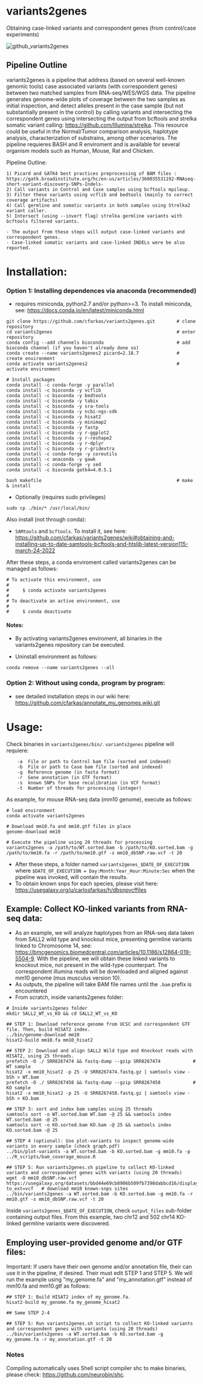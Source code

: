 # variants2genes
Obtaining case-linked variants and correspondent genes (from control/case experiments)

![github_variants2genes](https://user-images.githubusercontent.com/7016350/77459123-d7d06d80-6dc4-11ea-8d21-54a6e7ca9c4b.png)

## Pipeline Outline

variants2genes is a pipeline that address (based on several well-known genomic tools) case associated variants (with correspondent genes) 
between two matched samples from RNA-seq/WES/WGS data. The pipeline generates genome-wide plots of coverage between the two samples as initial inspection, and detect alleles present in the case sample (but not substantially present in the control) by calling variants and intersecting the correspondent genes using intersecting the output from bcftools and strelka somatic variant calling: https://github.com/Illumina/strelka. This resource could be useful in the Normal/Tumor comparison analysis, haplotype analysis, characterization of substrains, among other scenarios.
The pipeline requieres BASH and R enviroment and is available for several organism models such as Human, Mouse, Rat and Chicken.

Pipeline Outline:

```
1) Picard and GATK4 best practices preprocessing of BAM files : https://gatk.broadinstitute.org/hc/en-us/articles/360035531192-RNAseq-short-variant-discovery-SNPs-Indels-
2) Call variants in Control and Case samples using bcftools mpileup.
3) Filter these variants using vcflib and bedtools (mainly to correct coverage artifacts)
4) Call germline and somatic variants in both samples using Strelka2 variant caller.
5) Intersect (using --invert flag) strelka germline variants with bcftools filtered variants. 

- The output from these steps will output case-linked variants and correspondent genes. 
- Case-linked somatic variants and case-linked INDELs were be also reported.
```

# Installation:

### Option 1: Installing dependences via anaconda (recommended)
- requires miniconda, python2.7 and/or python>=3. To install miniconda, see: https://docs.conda.io/en/latest/miniconda.html
```
git clone https://github.com/cfarkas/variants2genes.git        # clone repository
cd variants2genes                                              # enter repository
conda config --add channels bioconda                           # add bioconda channel (if you haven't already done so)
conda create --name variants2genes2 picard=2.18.7              # create environment
conda activate variants2genes2                                 # activate environment

# Install packages
conda install -c conda-forge -y parallel 
conda install -c bioconda -y vcflib
conda install -c bioconda -y bedtools
conda install -c bioconda -y tabix
conda install -c bioconda -y sra-tools
conda install -c bioconda -y ncbi-ngs-sdk
conda install -c bioconda -y hisat2
conda install -c bioconda -y minimap2
conda install -c bioconda -y fastp
conda install -c bioconda -y r-ggplot2
conda install -c bioconda -y r-reshape2
conda install -c bioconda -y r-dplyr
conda install -c bioconda -y r-gridextra
conda install -c conda-forge -y coreutils
conda install -c anaconda -y gawk
conda install -c conda-forge -y sed
conda install -c bioconda gatk4=4.0.5.1

bash makefile                                                  # make  & install
```
- Optionally (requires sudo privileges)
```
sudo cp ./bin/* /usr/local/bin/
```

Also install (not through conda):

- ```SAMtools``` and ```bcftools```. To install it, see here: https://github.com/cfarkas/variants2genes/wiki#obtaining-and-installing-up-to-date-samtools-bcftools-and-htslib-latest-version115-march-24-2022

After these steps, a conda enviroment called variants2genes can be managed as follows:
```
# To activate this environment, use
#
#     $ conda activate variants2genes
#
# To deactivate an active environment, use
#
#     $ conda deactivate
```

#### Notes: 

- By activating variants2genes enviroment, all binaries in the variants2genes repository can be executed.

- Uninstall environment as follows: 
```
conda remove --name variants2genes --all
```

### Option 2: Without using conda, program by program:

- see detailed installation steps in our wiki here: https://github.com/cfarkas/annotate_my_genomes.wiki.git

# Usage:

Check binaries in ```variants2genes/bin/```. ```variants2genes``` pipeline will requiere:
```
    -a  File or path to Control bam file (sorted and indexed)
    -b  File or path to Case bam file (sorted and indexed)
    -g  Reference genome (in fasta format)
    -r  Gene annotation (in GTF format)
    -s  known SNPs for base recalibration (in VCF format)
    -t  Number of threads for processing (integer)
```
As example, for mouse RNA-seq data (mm10 genome), execute as follows:
```
# load environment
conda activate variants2genes

# Download mm10.fa and mm10.gtf files in place
genome-download mm10   

# Execute the pipeline using 20 threads for processing
variants2genes -a /path/to/WT.sorted.bam -b /path/to/KO.sorted.bam -g /path/to/mm10.fa -r /path/to/mm10.gtf -s mm10_dbSNP.raw.vcf -t 20
```
- After these steps, a folder named ```variants2genes_$DATE_OF_EXECUTION``` where ```$DATE_OF_EXECUTION = Day:Month:Year_Hour:Minute:Sec``` when the pipeline was invoked, will contain the results. 
- To obtain known snps for each species, please visit here: https://usegalaxy.org/u/carlosfarkas/h/dbsnpvcffiles

## Example: Collect KO-linked variants from RNA-seq data:
- As an example, we will analyze haplotypes from an RNA-seq data taken from SALL2 wild type and knockout mice, presenting germline variants linked to Chromosome 14, see: https://bmcgenomics.biomedcentral.com/articles/10.1186/s12864-019-5504-9. With the pipeline, we will obtain these linked variants to knockout mice, not present in the wild-type counterpart. The correspondent illumina reads will be downloaded and aligned against mm10 genome (mus musculus version 10). 
- As outputs, the pipeline will take BAM file names until the ```.bam``` prefix is encountered
- From scratch, inside variants2genes folder:

```
# Inside variants2genes folder
mkdir SALL2_WT_vs_KO && cd SALL2_WT_vs_KO

## STEP 1: Download reference genome from UCSC and correspondent GTF file. Then, build HISAT2 index. 
../bin/genome-download mm10
hisat2-build mm10.fa mm10_hisat2

## STEP 2: Download and align SALL2 Wild type and Knockout reads with HISAT2, using 25 threads.
prefetch -O ./ SRR8267474 && fastq-dump --gzip SRR8267474            # WT sample
hisat2 -x mm10_hisat2 -p 25 -U SRR8267474.fastq.gz | samtools view -bSh > WT.bam
prefetch -O ./ SRR8267458 && fastq-dump --gzip SRR8267458            # KO sample
hisat2 -x mm10_hisat2 -p 25 -U SRR8267458.fastq.gz | samtools view -bSh > KO.bam

## STEP 3: sort and index bam samples using 25 threads
samtools sort -o WT.sorted.bam WT.bam -@ 25 && samtools index WT.sorted.bam -@ 25
samtools sort -o KO.sorted.bam KO.bam -@ 25 && samtools index KO.sorted.bam -@ 25

## STEP 4 (optional): Use plot-variants to inspect genome-wide variants in every sample (check graph.pdf)
../bin/plot-variants -a WT.sorted.bam -b KO.sorted.bam -g mm10.fa -p ../R_scripts/bam_coverage_mouse.R

## STEP 5: Run variants2genes.sh pipeline to collect KO-linked variants and correspondent genes with variants (using 20 threads)
wget -O mm10_dbSNP.raw.vcf https://usegalaxy.org/datasets/bbd44e69cb8906b509fb7398dabbcd16/display?to_ext=vcf   # download mm10 known-snps sites
../bin/variants2genes -a WT.sorted.bam -b KO.sorted.bam -g mm10.fa -r mm10.gtf -s mm10_dbSNP.raw.vcf -t 20
```
Inside ```variants2genes_$DATE_OF_EXECUTION```, check ```output_files``` sub-folder containing output files. From this example, two chr12 and 502 chr14 KO-linked germline variants were discovered.  

## Employing user-provided genome and/or GTF files:

Important: If users have their own genome and/or annotation file, their can use it in the pipeline, if desired. Their must edit STEP 1 and STEP 5. We will run the example using "my_genome.fa" and "my_annotation.gtf" instead of mm10.fa and mm10.gtf as follows:

```
## STEP 1: Build HISAT2 index of my_genome.fa. 
hisat2-build my_genome.fa my_genome_hisat2

## Same STEP 2-4

## STEP 5: Run variants2genes.sh script to collect KO-linked variants and correspondent genes with variants (using 20 threads)
../bin/variants2genes -a WT.sorted.bam -b KO.sorted.bam -g my_genome.fa -r my_annotation.gtf -t 20
```

### Notes
Compiling automatically uses Shell script compiler shc to make binaries, please check: https://github.com/neurobin/shc. 
